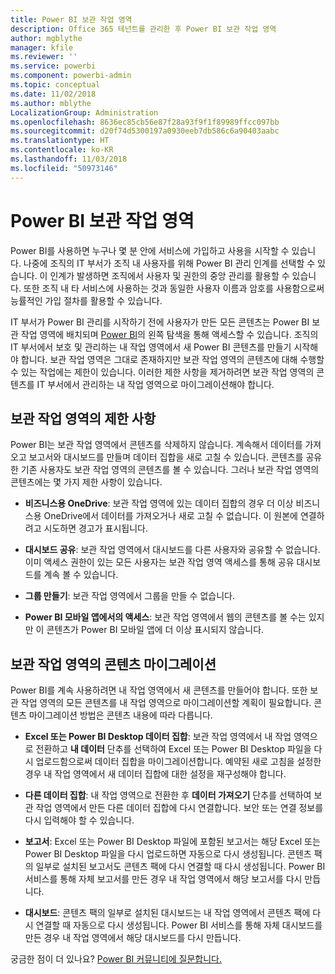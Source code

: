 ```yaml
---
title: Power BI 보관 작업 영역
description: Office 365 테넌트를 관리한 후 Power BI 보관 작업 영역
author: mgblythe
manager: kfile
ms.reviewer: ''
ms.service: powerbi
ms.component: powerbi-admin
ms.topic: conceptual
ms.date: 11/02/2018
ms.author: mblythe
LocalizationGroup: Administration
ms.openlocfilehash: 8636ec85cb56e87f28a93f9f1f89989ffcc097bb
ms.sourcegitcommit: d20f74d5300197a0930eeb7db586c6a90403aabc
ms.translationtype: HT
ms.contentlocale: ko-KR
ms.lasthandoff: 11/03/2018
ms.locfileid: "50973146"
---
```

# <a name="power-bi-archived-workspace"></a>Power BI 보관 작업 영역

Power BI를 사용하면 누구나 몇 분 안에 서비스에 가입하고 사용을 시작할 수 있습니다.  나중에 조직의 IT 부서가 조직 내 사용자를 위해 Power BI 관리 인계를 선택할 수 있습니다.  이 인계가 발생하면 조직에서 사용자 및 권한의 중앙 관리를 활용할 수 있습니다. 또한 조직 내 타 서비스에 사용하는 것과 동일한 사용자 이름과 암호를 사용함으로써 능률적인 가입 절차를 활용할 수 있습니다.

IT 부서가 Power BI 관리를 시작하기 전에 사용자가 만든 모든 콘텐츠는 Power BI 보관 작업 영역에 배치되며 [Power BI](https://app.powerbi.com)의 왼쪽 탐색을 통해 액세스할 수 있습니다. 조직의 IT 부서에서 보호 및 관리하는 내 작업 영역에서 새 Power BI 콘텐츠를 만들기 시작해야 합니다.    보관 작업 영역은 그대로 존재하지만 보관 작업 영역의 콘텐츠에 대해 수행할 수 있는 작업에는 제한이 있습니다.  이러한 제한 사항을 제거하려면 보관 작업 영역의 콘텐츠를 IT 부서에서 관리하는 내 작업 영역으로 마이그레이션해야 합니다.

## <a name="restrictions-in-your-archived-workspace"></a>보관 작업 영역의 제한 사항

Power BI는 보관 작업 영역에서 콘텐츠를 삭제하지 않습니다. 계속해서 데이터를 가져오고 보고서와 대시보드를 만들며 데이터 집합을 새로 고칠 수 있습니다. 콘텐츠를 공유한 기존 사용자도 보관 작업 영역의 콘텐츠를 볼 수 있습니다. 그러나 보관 작업 영역의 콘텐츠에는 몇 가지 제한 사항이 있습니다.

* **비즈니스용 OneDrive**: 보관 작업 영역에 있는 데이터 집합의 경우 더 이상 비즈니스용 OneDrive에서 데이터를 가져오거나 새로 고칠 수 없습니다.  이 원본에 연결하려고 시도하면 경고가 표시됩니다.

* **대시보드 공유**: 보관 작업 영역에서 대시보드를 다른 사용자와 공유할 수 없습니다.  이미 액세스 권한이 있는 모든 사용자는 보관 작업 영역 액세스를 통해 공유 대시보드를 계속 볼 수 있습니다.

* **그룹 만들기**: 보관 작업 영역에서 그룹을 만들 수 없습니다.

* **Power BI 모바일 앱에서의 액세스**: 보관 작업 영역에서 웹의 콘텐츠를 볼 수는 있지만 이 콘텐츠가 Power BI 모바일 앱에 더 이상 표시되지 않습니다.

## <a name="migrating-content-in-your-archived-workspace"></a>보관 작업 영역의 콘텐츠 마이그레이션

Power BI를 계속 사용하려면 내 작업 영역에서 새 콘텐츠를 만들어야 합니다. 또한 보관 작업 영역의 모든 콘텐츠를 내 작업 영역으로 마이그레이션할 계획이 필요합니다.  콘텐츠 마이그레이션 방법은 콘텐츠 내용에 따라 다릅니다.

* **Excel 또는 Power BI Desktop 데이터 집합**: 보관 작업 영역에서 내 작업 영역으로 전환하고 **내 데이터** 단추를 선택하여 Excel 또는 Power BI Desktop 파일을 다시 업로드함으로써 데이터 집합을 마이그레이션합니다.  예약된 새로 고침을 설정한 경우 내 작업 영역에서 새 데이터 집합에 대한 설정을 재구성해야 합니다.

* **다른 데이터 집합**: 내 작업 영역으로 전환한 후 **데이터 가져오기** 단추를 선택하여 보관 작업 영역에서 만든 다른 데이터 집합에 다시 연결합니다.  보안 또는 연결 정보를 다시 입력해야 할 수 있습니다.

* **보고서**: Excel 또는 Power BI Desktop 파일에 포함된 보고서는 해당 Excel 또는 Power BI Desktop 파일을 다시 업로드하면 자동으로 다시 생성됩니다. 콘텐츠 팩의 일부로 설치된 보고서도 콘텐츠 팩에 다시 연결할 때 다시 생성됩니다. Power BI 서비스를 통해 자체 보고서를 만든 경우 내 작업 영역에서 해당 보고서를 다시 만듭니다.

* **대시보드**: 콘텐츠 팩의 일부로 설치된 대시보드는 내 작업 영역에서 콘텐츠 팩에 다시 연결할 때 자동으로 다시 생성됩니다. Power BI 서비스를 통해 자체 대시보드를 만든 경우 내 작업 영역에서 해당 대시보드를 다시 만듭니다.

궁금한 점이 더 있나요? [Power BI 커뮤니티에 질문합니다.](http://community.powerbi.com/)


